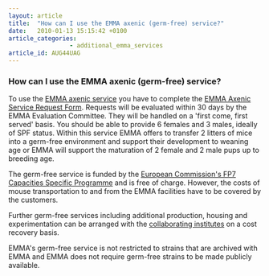 ```yaml
---
layout: article
title:  "How can I use the EMMA axenic (germ-free) service?"
date:   2010-01-13 15:15:42 +0100
article_categories:
                 - additional_emma_services
article_id: AUG44UAG
---
```


### How can I use the EMMA axenic (germ-free) service?

To use the [EMMA axenic service][link-axenic-service] you have to complete the [EMMA Axenic Service Request Form][link-request-form]. Requests will be evaluated within 30 days by the EMMA Evaluation Committee. They will be handled on a 'first come, first served' basis. You should be able to provide 6 females and 3 males, ideally of SPF status. Within this service EMMA offers to transfer 2 litters of mice into a germ-free environment and support their development to weaning age or EMMA will support the maturation of 2 female and 2 male pups up to breeding age.

The germ-free service is funded by the [European Commission's FP7 Capacities Specific Programme][link-capacities-specific-programme] and is free of charge. However, the costs of mouse transportation to and from the EMMA facilities have to be covered by the customers.

Further germ-free services including additional production, housing and experimentation can be arranged with the [collaborating institutes][link-collaborating-institutes] on a cost recovery basis.

EMMA's germ-free service is not restricted to strains that are archived with EMMA and EMMA does not require germ-free strains to be made publicly available.

[link-axenic-service]: https://www.infrafrontier.eu/resources-and-services/axenic-service
[link-request-form]: https://www.infrafrontier.eu/sites/infrafrontier.eu/files/upload/public/pdf/Resources%20and%20Services/2013-09-30_emma_axenic_service_request_form.doc
[link-capacities-specific-programme]: https://cordis.europa.eu/programme/rcn/847_en.html
[link-collaborating-institutes]: https://www.infrafrontier.eu/resources-and-services/axenic-service/institutions-and-facilities
